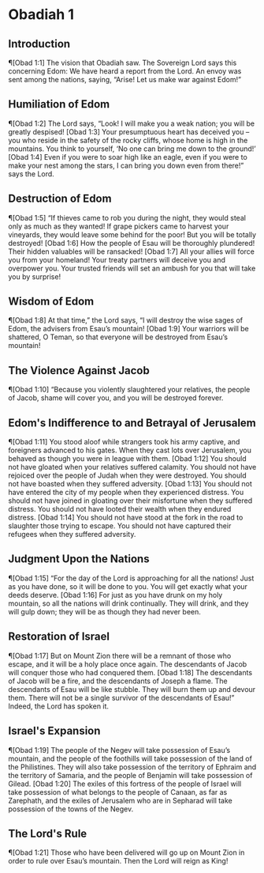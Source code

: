 # Obadiah 1

## Introduction
¶[Obad 1:1] The vision that Obadiah saw. The Sovereign Lord says this concerning Edom: We have heard a report from the Lord. An envoy was sent among the nations, saying, “Arise! Let us make war against Edom!”

## Humiliation of Edom
¶[Obad 1:2] The Lord says, “Look! I will make you a weak nation; you will be greatly despised!
[Obad 1:3] Your presumptuous heart has deceived you – you who reside in the safety of the rocky cliffs, whose home is high in the mountains. You think to yourself, ‘No one can bring me down to the ground!’
[Obad 1:4] Even if you were to soar high like an eagle, even if you were to make your nest among the stars, I can bring you down even from there!” says the Lord.

## Destruction of Edom
¶[Obad 1:5] “If thieves came to rob you during the night, they would steal only as much as they wanted! If grape pickers came to harvest your vineyards, they would leave some behind for the poor! But you will be totally destroyed!
[Obad 1:6] How the people of Esau will be thoroughly plundered! Their hidden valuables will be ransacked!
[Obad 1:7] All your allies will force you from your homeland! Your treaty partners will deceive you and overpower you. Your trusted friends will set an ambush for you that will take you by surprise!

## Wisdom of Edom
¶[Obad 1:8] At that time,” the Lord says, “I will destroy the wise sages of Edom, the advisers from Esau’s mountain!
[Obad 1:9] Your warriors will be shattered, O Teman, so that everyone will be destroyed from Esau’s mountain!

## The Violence Against Jacob
¶[Obad 1:10] “Because you violently slaughtered your relatives, the people of Jacob, shame will cover you, and you will be destroyed forever.

## Edom's Indifference to and Betrayal of Jerusalem
¶[Obad 1:11] You stood aloof while strangers took his army captive, and foreigners advanced to his gates. When they cast lots over Jerusalem, you behaved as though you were in league with them.
[Obad 1:12] You should not have gloated when your relatives suffered calamity. You should not have rejoiced over the people of Judah when they were destroyed. You should not have boasted when they suffered adversity.
[Obad 1:13] You should not have entered the city of my people when they experienced distress. You should not have joined in gloating over their misfortune when they suffered distress. You should not have looted their wealth when they endured distress.
[Obad 1:14] You should not have stood at the fork in the road to slaughter those trying to escape. You should not have captured their refugees when they suffered adversity.

## Judgment Upon the Nations
¶[Obad 1:15] “For the day of the Lord is approaching for all the nations! Just as you have done, so it will be done to you. You will get exactly what your deeds deserve.
[Obad 1:16] For just as you have drunk on my holy mountain, so all the nations will drink continually. They will drink, and they will gulp down; they will be as though they had never been.

## Restoration of Israel
¶[Obad 1:17] But on Mount Zion there will be a remnant of those who escape, and it will be a holy place once again. The descendants of Jacob will conquer those who had conquered them.
[Obad 1:18] The descendants of Jacob will be a fire, and the descendants of Joseph a flame. The descendants of Esau will be like stubble. They will burn them up and devour them. There will not be a single survivor of the descendants of Esau!” Indeed, the Lord has spoken it.

## Israel's Expansion
¶[Obad 1:19] The people of the Negev will take possession of Esau’s mountain, and the people of the foothills will take possession of the land of the Philistines. They will also take possession of the territory of Ephraim and the territory of Samaria, and the people of Benjamin will take possession of Gilead.
[Obad 1:20] The exiles of this fortress of the people of Israel will take possession of what belongs to the people of Canaan, as far as Zarephath, and the exiles of Jerusalem who are in Sepharad will take possession of the towns of the Negev.

## The Lord's Rule
¶[Obad 1:21] Those who have been delivered will go up on Mount Zion in order to rule over Esau’s mountain. Then the Lord will reign as King!
